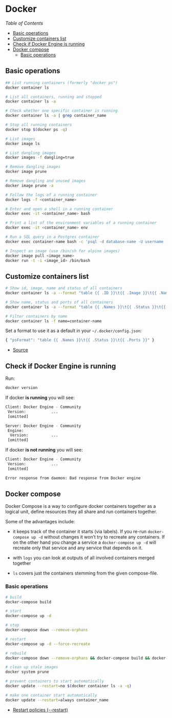 # Docker

_Table of Contents_

<!-- START doctoc generated TOC please keep comment here to allow auto update -->
<!-- DON'T EDIT THIS SECTION, INSTEAD RE-RUN doctoc TO UPDATE -->
<!-- generated with [DocToc](https://github.com/thlorenz/doctoc) -->

- [Basic operations](#basic-operations)
- [Customize containers list](#customize-containers-list)
- [Check if Docker Engine is running](#check-if-docker-engine-is-running)
- [Docker compose](#docker-compose)
  - [Basic operations](#basic-operations-1)

<!-- END doctoc generated TOC please keep comment here to allow auto update -->


## Basic operations

```sh
## List running containers (formerly "docker ps")
docker container ls

# List all containers, running and stopped
docker container ls -a

# Check whether one specific container is running
docker container ls -a | grep container_name

# Stop all running containers
docker stop $(docker ps -q)

# List images
docker image ls

# List dangling images
docker images -f dangling=true

# Remove dangling images
docker image prune

# Remove dangling and unused images
docker image prune -a

# Follow the logs of a running container
docker logs -f <container_name>

# Enter and open a shell in a running container
docker exec -it <container_name> bash

# Print a list of the environment variables of a running container
docker exec -it <container_name> env

# Run a SQL query in a Postgres container
docker exec container-name bash -c 'psql -d database-name -U username --command "select * from users;"'

# Inspect an image (use /bin/sh for alpine images)
docker image pull <image_name>
docker run -t -i <image_id> /bin/bash
```

## Customize containers list

```sh
# Show id, image, name and status of all containers
docker container ls -a --format "table {{ .ID }}\t{{ .Image }}\t{{ .Names }}\t{{ .Status }}"

# Show name, status and ports of all containers
docker container ls -a --format "table {{ .Names }}\t{{ .Status }}\t{{ .Ports }}"

# Filter containers by name
docker container ls -f name=container-name
```

Set a format to use it as a default in your `~/.docker/config.json`:

```js
{ "psFormat": "table {{ .Names }}\t{{ .Status }}\t{{ .Ports }}" }
```

- [Source](https://github.com/moby/moby/issues/7477)

## Check if Docker Engine is running

Run:

```sh
docker version
```

If docker **is running** you will see:

```sh
Client: Docker Engine - Community
 Version:           ...
 [omitted]

Server: Docker Engine - Community
 Engine:
  Version:          ...
 [omitted]
```

If docker **is not running** you will see:

```sh
Client: Docker Engine - Community
 Version:           ...
 [omitted]

Error response from daemon: Bad response from Docker engine
```

## Docker compose

Docker Compose is a way to configure docker containers together as a logical unit, define resources they all share and run containers together.

Some of the advantages include:

- it keeps track of the container it starts (via labels). If you re-run `docker-compose up -d` without changes it won’t try to recreate any containers. If on the other hand you change a service a `docker-compose up -d` will recreate only that service and any service that depends on it.

- with `logs` you can look at outputs of all involved containers merged together

- `ls` covers just the containers stemming from the given compose-file.

### Basic operations

```sh
# build
docker-compose build

# start
docker-compose up -d

# stop
docker-compose down --remove-orphans

# restart
docker-compose up -d --force-recreate

# rebuild
docker-compose down --remove-orphans && docker-compose build && docker-compose up -d

# clean up stale images
docker system prune

# prevent containers to start automatically
docker update --restart=no $(docker container ls -a -q)

# make one container start automatically
docker update --restart=always container_name
```
- [Restart policies (--restart)](https://docs.docker.com/engine/reference/run/#restart-policies---restart)